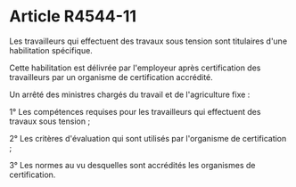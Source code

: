 # Article R4544-11

Les travailleurs qui effectuent des travaux sous tension sont titulaires d'une habilitation spécifique. 

Cette habilitation est délivrée par l'employeur après certification des travailleurs par un organisme de certification accrédité. 

Un arrêté des ministres chargés du travail et de l'agriculture fixe : 

1° Les compétences requises pour les travailleurs qui effectuent des travaux sous tension ; 

2° Les critères d'évaluation qui sont utilisés par l'organisme de certification ; 

3° Les normes au vu desquelles sont accrédités les organismes de certification.